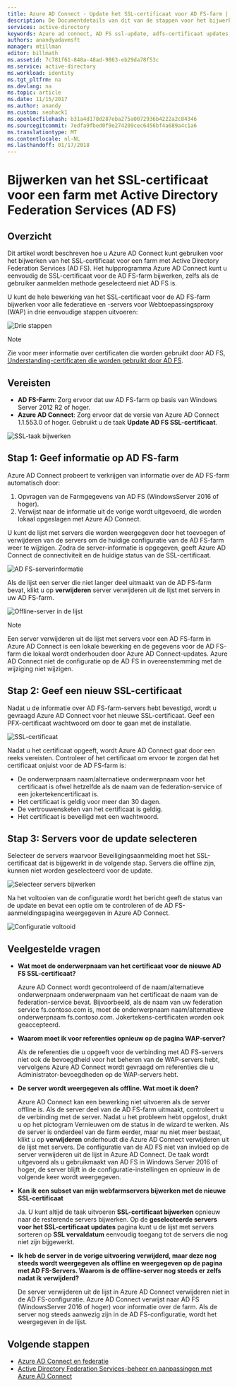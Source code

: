 ```yaml
---
title: Azure AD Connect - Update het SSL-certificaat voor AD FS-farm | Microsoft Docs
description: De Documentdetails van dit van de stappen voor het bijwerken van het SSL-certificaat van een AD FS-farm met behulp van Azure AD Connect.
services: active-directory
keywords: Azure ad connect, AD FS ssl-update, adfs-certificaat updates, AD FS-certificaat wijzigen, nieuwe AD FS-certificaat, AD FS-certificaat, update AD FS ssl-certificaat en update ssl-certificaat adfs AD FS ssl-certificaat, AD FS, ssl, certificaat, AD FS-service configureren certificaat voor serviceberichten, update-federation, federatie configureren, aad connect
authors: anandyadavmsft
manager: mtillman
editor: billmath
ms.assetid: 7c781f61-848a-48ad-9863-eb29da78f53c
ms.service: active-directory
ms.workload: identity
ms.tgt_pltfrm: na
ms.devlang: na
ms.topic: article
ms.date: 11/15/2017
ms.author: anandy
ms.custom: seohack1
ms.openlocfilehash: b31a4d178d287eba275a0072936b4222a2c84346
ms.sourcegitcommit: 7edfa9fbed0f9e274209cec6456bf4a689a4c1a6
ms.translationtype: MT
ms.contentlocale: nl-NL
ms.lasthandoff: 01/17/2018
---
```

# <a name="update-the-ssl-certificate-for-an-active-directory-federation-services-ad-fs-farm"></a>Bijwerken van het SSL-certificaat voor een farm met Active Directory Federation Services (AD FS)

## <a name="overview"></a>Overzicht
Dit artikel wordt beschreven hoe u Azure AD Connect kunt gebruiken voor het bijwerken van het SSL-certificaat voor een farm met Active Directory Federation Services (AD FS). Het hulpprogramma Azure AD Connect kunt u eenvoudig de SSL-certificaat voor de AD FS-farm bijwerken, zelfs als de gebruiker aanmelden methode geselecteerd niet AD FS is.

U kunt de hele bewerking van het SSL-certificaat voor de AD FS-farm bijwerken voor alle federatieve en -servers voor Webtoepassingsproxy (WAP) in drie eenvoudige stappen uitvoeren:

![Drie stappen](./media/active-directory-aadconnectfed-ssl-update/threesteps.png)


>[!NOTE]
>Zie voor meer informatie over certificaten die worden gebruikt door AD FS, [Understanding-certificaten die worden gebruikt door AD FS](https://technet.microsoft.com/library/cc730660.aspx).

## <a name="prerequisites"></a>Vereisten

* **AD FS-Farm**: Zorg ervoor dat uw AD FS-farm op basis van Windows Server 2012 R2 of hoger.
* **Azure AD Connect**: Zorg ervoor dat de versie van Azure AD Connect 1.1.553.0 of hoger. Gebruikt u de taak **Update AD FS SSL-certificaat**.

![SSL-taak bijwerken](./media/active-directory-aadconnectfed-ssl-update/updatessltask.png)

## <a name="step-1-provide-ad-fs-farm-information"></a>Stap 1: Geef informatie op AD FS-farm

Azure AD Connect probeert te verkrijgen van informatie over de AD FS-farm automatisch door:
1. Opvragen van de Farmgegevens van AD FS (WindowsServer 2016 of hoger).
2. Verwijst naar de informatie uit de vorige wordt uitgevoerd, die worden lokaal opgeslagen met Azure AD Connect.

U kunt de lijst met servers die worden weergegeven door het toevoegen of verwijderen van de servers om de huidige configuratie van de AD FS-farm weer te wijzigen. Zodra de server-informatie is opgegeven, geeft Azure AD Connect de connectiviteit en de huidige status van de SSL-certificaat.

![AD FS-serverinformatie](./media/active-directory-aadconnectfed-ssl-update/adfsserverinfo.png)

Als de lijst een server die niet langer deel uitmaakt van de AD FS-farm bevat, klikt u op **verwijderen** server verwijderen uit de lijst met servers in uw AD FS-farm.

![Offline-server in de lijst](./media/active-directory-aadconnectfed-ssl-update/offlineserverlist.png)

>[!NOTE]
> Een server verwijderen uit de lijst met servers voor een AD FS-farm in Azure AD Connect is een lokale bewerking en de gegevens voor de AD FS-farm die lokaal wordt onderhouden door Azure AD Connect-updates. Azure AD Connect niet de configuratie op de AD FS in overeenstemming met de wijziging niet wijzigen.    

## <a name="step-2-provide-a-new-ssl-certificate"></a>Stap 2: Geef een nieuw SSL-certificaat

Nadat u de informatie over AD FS-farm-servers hebt bevestigd, wordt u gevraagd Azure AD Connect voor het nieuwe SSL-certificaat. Geef een PFX-certificaat wachtwoord om door te gaan met de installatie.

![SSL-certificaat](./media/active-directory-aadconnectfed-ssl-update/certificate.png)

Nadat u het certificaat opgeeft, wordt Azure AD Connect gaat door een reeks vereisten. Controleer of het certificaat om ervoor te zorgen dat het certificaat onjuist voor de AD FS-farm is:

-   De onderwerpnaam naam/alternatieve onderwerpnaam voor het certificaat is ofwel hetzelfde als de naam van de federation-service of een jokertekencertificaat is.
-   Het certificaat is geldig voor meer dan 30 dagen.
-   De vertrouwensketen van het certificaat is geldig.
-   Het certificaat is beveiligd met een wachtwoord.

## <a name="step-3-select-servers-for-the-update"></a>Stap 3: Servers voor de update selecteren

Selecteer de servers waarvoor Beveiligingsaanmelding moet het SSL-certificaat dat is bijgewerkt in de volgende stap. Servers die offline zijn, kunnen niet worden geselecteerd voor de update.

![Selecteer servers bijwerken](./media/active-directory-aadconnectfed-ssl-update/selectservers.png)

Na het voltooien van de configuratie wordt het bericht geeft de status van de update en bevat een optie om te controleren of de AD FS-aanmeldingspagina weergegeven in Azure AD Connect.

![Configuratie voltooid](./media/active-directory-aadconnectfed-ssl-update/configurecomplete.png)   

## <a name="faqs"></a>Veelgestelde vragen

* **Wat moet de onderwerpnaam van het certificaat voor de nieuwe AD FS SSL-certificaat?**

    Azure AD Connect wordt gecontroleerd of de naam/alternatieve onderwerpnaam onderwerpnaam van het certificaat de naam van de federation-service bevat. Bijvoorbeeld, als de naam van uw federation service fs.contoso.com is, moet de onderwerpnaam naam/alternatieve onderwerpnaam fs.contoso.com.  Jokertekens-certificaten worden ook geaccepteerd.

* **Waarom moet ik voor referenties opnieuw op de pagina WAP-server?**

    Als de referenties die u opgeeft voor de verbinding met AD FS-servers niet ook de bevoegdheid voor het beheren van de WAP-servers hebt, vervolgens Azure AD Connect wordt gevraagd om referenties die u Administrator-bevoegdheden op de WAP-servers hebt.

* **De server wordt weergegeven als offline. Wat moet ik doen?**

    Azure AD Connect kan een bewerking niet uitvoeren als de server offline is. Als de server deel van de AD FS-farm uitmaakt, controleert u de verbinding met de server. Nadat u het probleem hebt opgelost, drukt u op het pictogram Vernieuwen om de status in de wizard te werken. Als de server is onderdeel van de farm eerder, maar nu niet meer bestaat, klikt u op **verwijderen** onderhoudt die Azure AD Connect verwijderen uit de lijst met servers. De configuratie van de AD FS niet van invloed op de server verwijderen uit de lijst in Azure AD Connect. De taak wordt uitgevoerd als u gebruikmaakt van AD FS in Windows Server 2016 of hoger, de server blijft in de configuratie-instellingen en opnieuw in de volgende keer wordt weergegeven.

* **Kan ik een subset van mijn webfarmservers bijwerken met de nieuwe SSL-certificaat**

    Ja. U kunt altijd de taak uitvoeren **SSL-certificaat bijwerken** opnieuw naar de resterende servers bijwerken. Op de **geselecteerde servers voor het SSL-certificaat updates** pagina kunt u de lijst met servers sorteren op **SSL vervaldatum** eenvoudig toegang tot de servers die nog niet zijn bijgewerkt.

* **Ik heb de server in de vorige uitvoering verwijderd, maar deze nog steeds wordt weergegeven als offline en weergegeven op de pagina met AD FS-Servers. Waarom is de offline-server nog steeds er zelfs nadat ik verwijderd?**

    De server verwijderen uit de lijst in Azure AD Connect verwijderen niet in de AD FS-configuratie. Azure AD Connect verwijst naar AD FS (WindowsServer 2016 of hoger) voor informatie over de farm. Als de server nog steeds aanwezig zijn in de AD FS-configuratie, wordt het weergegeven in de lijst.  

## <a name="next-steps"></a>Volgende stappen

- [Azure AD Connect en federatie](active-directory-aadconnectfed-whatis.md)
- [Active Directory Federation Services-beheer en aanpassingen met Azure AD Connect](active-directory-aadconnect-federation-management.md)
